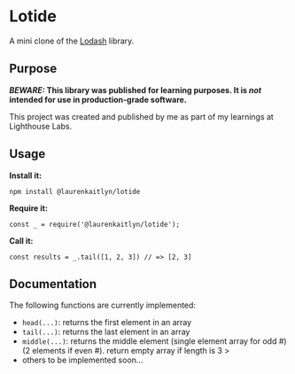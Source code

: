 # Lotide

A mini clone of the [Lodash](https://lodash.com) library.

## Purpose

**_BEWARE:_ This library was published for learning purposes. It is _not_ intended for use in production-grade software.**

This project was created and published by me as part of my learnings at Lighthouse Labs. 

## Usage

**Install it:**

`npm install @laurenkaitlyn/lotide`

**Require it:**

`const _ = require('@laurenkaitlyn/lotide');`

**Call it:**

`const results = _.tail([1, 2, 3]) // => [2, 3]`

## Documentation

The following functions are currently implemented:

* `head(...)`: returns the first element in an array
* `tail(...)`: returns the last element in an array
* `middle(...)`: returns the middle element (single element array for odd #) (2 elements if even #). return empty array if length is 3 >
* others to be implemented soon...